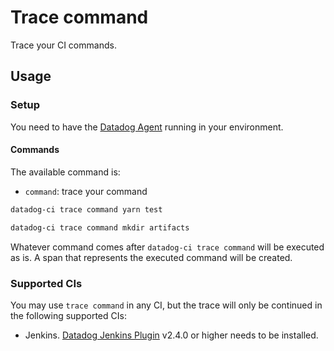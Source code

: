 # Trace command

Trace your CI commands.

## Usage

### Setup

You need to have the [Datadog Agent](https://docs.datadoghq.com/agent/) running in your environment.

#### Commands

The available command is:

- `command`: trace your command

```bash
datadog-ci trace command yarn test
```

```bash
datadog-ci trace command mkdir artifacts
```

Whatever command comes after `datadog-ci trace command` will be executed as is. A span that represents the executed command will be created.

### Supported CIs

You may use `trace command` in any CI, but the trace will only be continued in the following supported CIs:

- Jenkins. [Datadog Jenkins Plugin](https://docs.datadoghq.com/integrations/jenkins/) v2.4.0 or higher needs to be installed.

